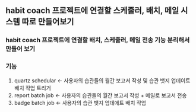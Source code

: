 ## habit coach 프로젝트에 연결할 스케줄러, 배치, 메일 시스템 따로 만들어보기
### habit coach 프로젝트에 연결할 배치, 스케줄러, 메일 전송 기능 분리해서 만들어 보기

### 기능
1. quartz schedular <- 사용자의 습관들의 월간 보고서 작성 및 습관 뱃지 업데이트 배치 작업 트리거
2. report batch job <- 사용자의 습관들의 월간 보고서 작성 + 메일로 보고서 전송
3. badge batch job <- 사용자의 습관 뱃지 업데에트 배치 작업
